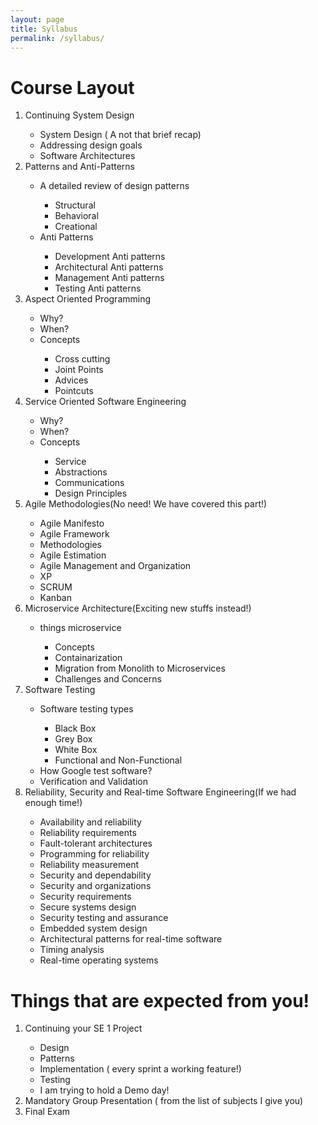 ```yaml
---
layout: page
title: Syllabus
permalink: /syllabus/
---
```

<h1>Course Layout</h1>
<ol type="1">
<li>Continuing System Design</li>
  <ul>
    <li>System Design ( A not that brief recap)</li>
    <li>Addressing design goals</li>
    <li>Software Architectures</li>
  </ul>
<li>Patterns and Anti-Patterns</li>
  <ul>
    <li>A detailed review of design patterns</li>
      <ul>
        <li>Structural</li>
        <li>Behavioral</li>
        <li>Creational</li>
      </ul>
    <li>Anti Patterns</li>
      <ul>
        <li>Development Anti patterns</li>
        <li>Architectural Anti patterns</li>
        <li>Management Anti patterns</li>
        <li>Testing Anti patterns</li>
      </ul>
  </ul>
<li>Aspect Oriented Programming</li>
  <ul>
    <li>Why?</li>
    <li>When?</li>
    <li>Concepts</li>
      <ul>
        <li>Cross cutting</li>
        <li>Joint Points</li>
        <li>Advices</li>
        <li>Pointcuts</li>
      </ul>
  </ul>
<li>Service Oriented Software Engineering</li>
  <ul>
    <li>Why?</li>
    <li>When?</li>
    <li>Concepts</li>
      <ul>
        <li>Service</li>
        <li>Abstractions</li>
        <li>Communications</li>
        <li>Design Principles</li>
      </ul>
  </ul>
<li>Agile Methodologies(No need! We have covered this part!)</li>
  <ul>
    <li>Agile Manifesto</li>
    <li>Agile Framework</li>
    <li>Methodologies</li>
    <li>Agile Estimation</li>
    <li>Agile Management and Organization</li>
    <li>XP</li>
    <li>SCRUM</li>
    <li>Kanban</li>
  </ul>
<li>Microservice Architecture(Exciting new stuffs instead!)</li>
  <ul>
    <li>things microservice</li>
      <ul>
        <li>Concepts</li>
        <li>Containarization</li>
        <li>Migration from Monolith to Microservices</li>
        <li>Challenges and Concerns</li>
      </ul>
  </ul>
<li>Software Testing </li>
  <ul>
      <li>Software testing types</li>
        <ul>
          <li>Black Box</li>
          <li>Grey Box</li>
          <li>White Box</li>
          <li>Functional and Non-Functional</li>
        </ul>
      <li>How Google test software?</li>
      <li>Verification and Validation</li>     
  </ul>
<li>Reliability, Security and Real-time Software Engineering(If we had enough time!)</li>
  <ul>
    <li>Availability and reliability</li>
    <li>Reliability requirements</li>
    <li>Fault-tolerant architectures</li>
    <li>Programming for reliability</li>
    <li>Reliability measurement</li>
    <li>Security and dependability</li>
    <li>Security and organizations</li>
    <li>Security requirements</li>
    <li>Secure systems design</li>
    <li>Security testing and assurance</li>
    <li>Embedded system design</li>
    <li>Architectural patterns for real-time software</li>
    <li>Timing analysis</li>
    <li>Real-time operating systems</li>
  </ul>
</ol>



<h1>Things that are expected from you!</h1>
<ol type="1">
  <li>Continuing your SE 1 Project</li>
  <ul>
    <li>Design</li>
    <li>Patterns</li>
    <li>Implementation ( every sprint a working feature!)</li>
    <li>Testing</li>
    <li>I am trying to hold a Demo day!</li>
  </ul>
  <li>Mandatory Group Presentation ( from the list of subjects I give you)</li>
  <li>Final Exam</li>
</ol>
